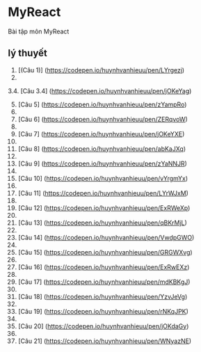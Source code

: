 # MyReact
Bài tập môn MyReact
## lý thuyết
 1. [(Câu 1)] (https://codepen.io/huynhvanhieuu/pen/LYrgezj)
 2. 
3.4. [Câu 3.4] (https://codepen.io/huynhvanhieuu/pen/jOKeYag)

 5. [Câu 5] (https://codepen.io/huynhvanhieuu/pen/zYampRo)
 6. 
 7. [Câu 6] (https://codepen.io/huynhvanhieuu/pen/ZERqvoW)
 8. 
 9. [Câu 7] (https://codepen.io/huynhvanhieuu/pen/jOKeYXE)
 10. 
 11. [Câu 8] (https://codepen.io/huynhvanhieuu/pen/abKaJXq)
 12. 
 13. [Câu 9] (https://codepen.io/huynhvanhieuu/pen/zYaNNJR)
 14. 
 15. [Câu 10] (https://codepen.io/huynhvanhieuu/pen/vYrgmYx)
 16. 
 17. [Câu 11] (https://codepen.io/huynhvanhieuu/pen/LYrWJxM)
 18. 
 19. [Câu 12] (https://codepen.io/huynhvanhieuu/pen/ExRWeXp)
 20. 
 21. [Câu 13] (https://codepen.io/huynhvanhieuu/pen/qBKrMjL)
 22. 
 23. [Câu 14] (https://codepen.io/huynhvanhieuu/pen/VwdpGWO)
 24. 
 25. [Câu 15] (https://codepen.io/huynhvanhieuu/pen/GRGWXvg)
 26. 
 27. [Câu 16] (https://codepen.io/huynhvanhieuu/pen/ExRwEXz)
 28. 
 29. [Câu 17] (https://codepen.io/huynhvanhieuu/pen/mdKBKgJ)
 30. 
 31. [Câu 18] (https://codepen.io/huynhvanhieuu/pen/YzvJeVg)
 32. 
 33. [Câu 19] (https://codepen.io/huynhvanhieuu/pen/rNKqJPK)
 34. 
 35. [Câu 20] (https://codepen.io/huynhvanhieuu/pen/jOKdaGy)
 36. 
 37. [Câu 21] (https://codepen.io/huynhvanhieuu/pen/WNyazNE)


